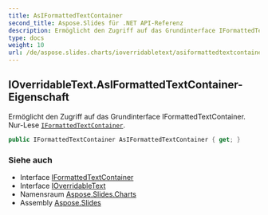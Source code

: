 ```yaml
---
title: AsIFormattedTextContainer
second_title: Aspose.Slides für .NET API-Referenz
description: Ermöglicht den Zugriff auf das Grundinterface IFormattedTextContainer. Nur-Lese IFormattedTextContainer aspose.slides.charts/iformattedtextcontainer.
type: docs
weight: 10
url: /de/aspose.slides.charts/ioverridabletext/asiformattedtextcontainer/
---
```


## IOverridableText.AsIFormattedTextContainer-Eigenschaft

Ermöglicht den Zugriff auf das Grundinterface IFormattedTextContainer. Nur-Lese [`IFormattedTextContainer`](../../iformattedtextcontainer).

```csharp
public IFormattedTextContainer AsIFormattedTextContainer { get; }
```

### Siehe auch

* Interface [IFormattedTextContainer](../../iformattedtextcontainer)
* Interface [IOverridableText](../../ioverridabletext)
* Namensraum [Aspose.Slides.Charts](../../ioverridabletext)
* Assembly [Aspose.Slides](../../../)

<!-- DO NOT EDIT: generiert von xmldocmd für Aspose.Slides.dll -->